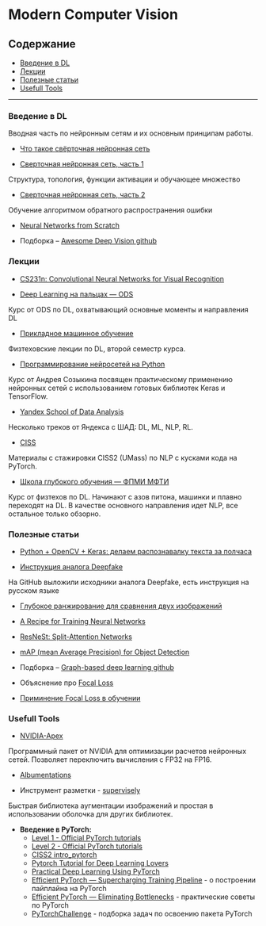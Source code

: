 # Modern Computer Vision

## Содержание
* [Введение в DL](#overview)
* [Лекции](#lectures)
* [Полезные статьи](#papers)
* [Usefull Tools](#tools)

---

### Введение в DL <a class="anchor" id="overview"></a>

Вводная часть по нейронным сетям и их основным принципам работы.

* [Что такое свёрточная нейронная сеть](https://habr.com/ru/post/309508/)

* [Сверточная нейронная сеть, часть 1](https://habr.com/ru/post/348000/)

Структура, топология, функции активации и обучающее множество

* [Сверточная нейронная сеть, часть 2](https://habr.com/ru/post/348028/)

Обучение алгоритмом обратного распространения ошибки

* [Neural Networks from Scratch](https://morioh.com/p/fb1b9f5a52bc)

* Подборка – [Awesome Deep Vision github](https://github.com/kjw0612/awesome-deep-vision)


### Лекции <a class="anchor" id="lectures"></a>

* [CS231n: Convolutional Neural Networks for Visual Recognition](https://cs231n.github.io/)

* [Deep Learning на пальцах — ODS](https://dlcourse.ai/)

Курс от ODS по DL, охватывающий основные моменты и направления DL

* [Прикладное машинное обучение](https://www.youtube.com/playlist?list=PL4_hYwCyhAvZeq93ssEUaR47xhvs7IhJM)

Физтеховские лекции по DL, второй семестр курса.

* [Программирование нейросетей на Python](https://www.asozykin.ru/courses/nnpython)

Курс от Андрея Созыкина посвящен практическому применению нейронных сетей с использованием готовых библиотек Keras и TensorFlow.

* [Yandex School of Data Analysis](https://github.com/yandexdataschool)

Несколько треков от Яндекса с ШАД: DL, ML, NLP, RL.

* [CISS](https://github.com/text-machine-lab/ciss2_materials)

Материалы с стажировки CISS2 (UMass) по NLP с кусками кода на PyTorch.

* [Школа глубокого обучения — ФПМИ МФТИ](https://www.dlschool.org/)

Курс от физтехов по DL. Начинают с азов питона, машинки и плавно переходят на DL. В качестве основного направления идет NLP, все остальное только обзорно.

### Полезные статьи <a class="anchor" id="papers"></a>

* [Python + OpenCV + Keras: делаем распознавалку текста за полчаса](https://habr.com/ru/post/466565/)

* [Инструкция аналога Deepfake](https://habr.com/ru/news/t/466141/)

На GitHub выложили исходники аналога Deepfake, есть инструкция на русском языке

* [Глубокое ранжирование для сравнения двух изображений](https://habr.com/ru/post/457928/)

* [A Recipe for Training Neural Networks](https://karpathy.github.io/2019/04/25/recipe/)

* [ResNeSt: Split-Attention Networks](https://arxiv.org/abs/2004.08955v1)

* [mAP (mean Average Precision) for Object Detection](https://medium.com/@jonathan_hui/map-mean-average-precision-for-object-detection-45c121a31173)

* Подборка – [Graph-based deep learning github](https://github.com/naganandy/graph-based-deep-learning-literature)

* Объяснение про [Focal Loss](https://medium.com/visionwizard/understanding-focal-loss-a-quick-read-b914422913e7)

* [Приминение Focal Loss в обучении](https://leimao.github.io/blog/Focal-Loss-Explained/)



### Usefull Tools <a class="anchor" id="tools"></a>

* [NVIDIA-Apex](https://github.com/NVIDIA/apex)

Программный пакет от NVIDIA для оптимизации расчетов нейронных сетей. Позволяет переключить вычисления с FP32 на FP16.

* [Albumentations](https://github.com/albu/albumentations)

* Инструмент разметки - [supervisely](https://supervise.ly/)

Быстрая библиотека аугментации изображений и простая в использовании оболочка для других библиотек.

* __Введение в PyTorch:__
	* [Level 1 - Official PyTorch tutorials](https://pytorch.org/tutorials/)
	* [Level 2 - Official PyTorch tutorials](https://github.com/yunjey/pytorch-tutorial)
	* [CISS2 intro_pytorch](https://github.com/text-machine-lab/ciss2_materials/blob/master/tutorials/pytorch_track/tutorial1_intro_pytorch.ipynb) 
	* [Pytorch Tutorial for Deep Learning Lovers](https://www.kaggle.com/kanncaa1/pytorch-tutorial-for-deep-learning-lovers) 
	* [Practical Deep Learning Using PyTorch](https://www.kaggle.com/ankitjha/practical-deep-learning-using-pytorch)
	* [Efficient PyTorch — Supercharging Training Pipeline](https://towardsdatascience.com/efficient-pytorch-supercharging-training-pipeline-19a26265adae) - о построении пайплайна на PyTorch
	* [Efficient PyTorch — Eliminating Bottlenecks](https://towardsdatascience.com/efficient-pytorch-part-1-fe40ed5db76c) - практические советы по PyTorch
	* [PyTorchChallenge](https://github.com/DBusAI/PyTorchChallenge) - подборка задач по освоению пакета PyTorch